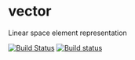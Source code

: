 # vector
Linear space element representation

[![Build Status](https://travis-ci.org/panteraD/vector.svg)](https://travis-ci.org/panteraD/vector)
[![Build status](https://ci.appveyor.com/api/projects/status/7kc5aouhdnpj2u6u?svg=true)](https://ci.appveyor.com/project/panteraD/vector)


